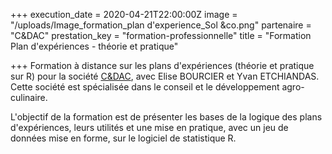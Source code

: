 +++
execution_date = 2020-04-21T22:00:00Z
image = "/uploads/Image_formation_plan d'experience_Sol &co.png"
partenaire = "C&DAC"
prestation_key = "formation-professionnelle"
title = "Formation Plan d'expériences - théorie et pratique"

+++
Formation à distance sur les plans d'expériences (théorie et pratique sur R) pour la société [C&DAC](https://www.cetdac.com/), avec Elise BOURCIER et Yvan  ETCHIANDAS. Cette société est spécialisée dans le conseil et le développement agro-culinaire.

L'objectif de la formation est de présenter les bases de la logique des plans d'expériences, leurs utilités et une mise en pratique, avec un jeu de données mise en forme, sur le logiciel de statistique R.